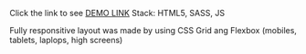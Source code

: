    Click the link to see [DEMO LINK](https://irynazolko.github.io/creative-bakery-landing/)
   Stack: HTML5, SASS, JS
   
   Fully responsitive layout was made by using CSS Grid ang Flexbox (mobiles, tablets, laplops, high screens)
